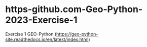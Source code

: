 # https-github.com-Geo-Python-2023-Exercise-1
Exercise 1 GEO-Python (https://geo-python-site.readthedocs.io/en/latest/index.html)
